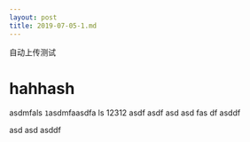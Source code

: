 ```yaml
---
layout: post
title: 2019-07-05-1.md
---
```

自动上传测试
# hahhash
asdmfals
`1`asdmfaasdfa ls
12312
asdf asdf asd 
asd 
fas
df 
asddf
 
 asd 
 asd 
 asddf